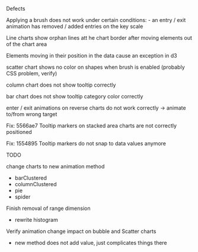 Defects

Applying a brush does not work under certain conditions:
    - an entry / exit animation has removed / added entries on the key scale

Line charts show orphan lines att he chart border after moving elements out of the chart area

Elements moving in their position in the data cause an exception in d3

scatter chart shows no color on shapes when brush is enabled (probably CSS problem, verify)

column chart does not show tooltip correctly

bar chart does not show tooltip category color correctly

enter / exit animations on reverse charts do not work correctly
    -> animate to/from wrong target

Fix: 5566ae7 Tooltip markers on stacked area charts are not correctly positioned

Fix: 1554895 Tooltip markers do not snap to data values anymore

TODO

change charts to new animation method

- barClustered
- columnClustered
- pie
- spider

Finish removal of range dimension
- rewrite histogram

Verify animation change impact on bubble and Scatter charts
- new method does not add value, just complicates things there





